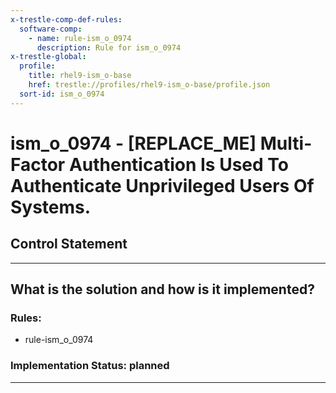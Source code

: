 ```yaml
---
x-trestle-comp-def-rules:
  software-comp:
    - name: rule-ism_o_0974
      description: Rule for ism_o_0974
x-trestle-global:
  profile:
    title: rhel9-ism_o-base
    href: trestle://profiles/rhel9-ism_o-base/profile.json
  sort-id: ism_o_0974
---
```


# ism_o_0974 - \[REPLACE_ME\] Multi-Factor Authentication Is Used To Authenticate Unprivileged Users Of Systems.

## Control Statement

______________________________________________________________________

## What is the solution and how is it implemented?

<!-- For implementation status enter one of: implemented, partial, planned, alternative, not-applicable -->

<!-- Note that the list of rules under ### Rules: is read-only and changes will not be captured after assembly to JSON -->

<!-- Add control implementation description here for control: ism_o_0974 -->

### Rules:

  - rule-ism_o_0974

### Implementation Status: planned

______________________________________________________________________
